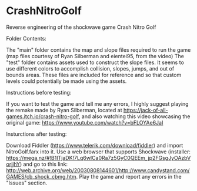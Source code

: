 # CrashNitroGolf
Reverse engineering of the shockwave game Crash Nitro Golf

Folder Contents:

The "main" folder contains the map and slope files required to run the game (map files courtesy of Ryan Silberman and eientei95, from the video)
The "test" folder contains assets used to construct the slope files. It seems to use different colors to accomplish collision, slopes, jumps, and out of bounds areas. These files are included for reference and so that custom levels could potentially be made using the assets.

Instructions before testing:

If you want to test the game and tell me any errors, I highly suggest playing the remake made by Ryan Silberman, located at https://jack-of-all-games.itch.io/crash-nitro-golf, and also watching this video showcasing the original game: https://www.youtube.com/watch?v=bFLOYAe6JaI

Insturctions after testing:

Download Fiddler (https://www.telerik.com/download/fiddler) and import NitroGolf.farx into it. Use a web browser that supports Shockwave (installer: https://mega.nz/#!B1ITjaDK!7Lq6wICa0Ra7z5GyC0QEEm_jp2FGsgJyOAzbVorjjhY) and go to this link:
http://web.archive.org/web/20030808144601/http://www.candystand.com/GAMES/cb_shock_cbmg.htm. Play the game and report any errors in the "Issues" section.

